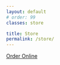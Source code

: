 ```yaml
---
layout: default
# order: 99
classes: store

title: Store
permalink: /store/
---
```


<a href='https://mkt.com/katiemkblaede' class='sq-embed-menu' data-menu-item-images='large' data-menu-accent-color='8dd8cf' data-menu-template='row' data-menu-border='hide' data-menu-item-descriptions='hide' >Order Online</a>
<script src="https://cdn.sq-api.com/market/embed.js" charset="utf-8"></script>
